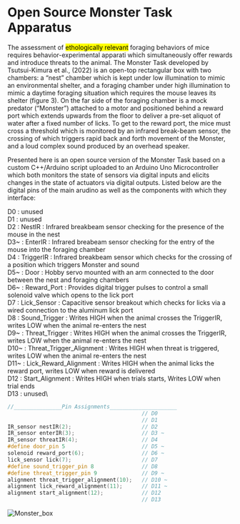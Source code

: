 # Open Source Monster Task Apparatus

The assessment of <mark>ethologically relevant</mark> foraging behaviors of mice requires behavior-experimental apparati which simultaneously offer rewards and introduce threats to the animal.  The Monster Task developed by Tsutsui-Kimura et al., (2022) is an open-top rectangular box with two chambers: a “nest” chamber which is kept under low illumination to mimic an environmental shelter, and a foraging chamber under high illumination to mimic a daytime foraging situation which requires the mouse leaves its shelter (figure 3). On the far side of the foraging chamber is a mock predator (“Monster”) attached to a motor and positioned behind a reward port which extends upwards from the floor to deliver a pre-set aliquot of water after a fixed number of licks. To get to the reward port, the mice must cross a threshold which is monitored by an infrared break-beam sensor, the crossing of which triggers rapid back and forth movement of the Monster, and a loud complex sound produced by an overhead speaker.    

Presented here is an open source version of the Monster Task based on a custom C++/Arduino script uploaded to an Arduino Uno Microcontroller which both monitors the state of sensors via digital inputs and elicits changes in the state of actuators via digital outputs.  Listed below are the digital pins of the main arudino as well as the components with which they interface:

D0   : unused\
D1   : unused\
D2   : NestIR : Infrared breakbeam sensor checking for the presence of the mouse in the nest\
D3~  : EnterIR : Infrared breabeam sensor checking for the entry of the mouse into the foraging chamber\
D4   : TriggerIR : Infrared breakbeam sensor which checks for the crossing of a position which triggers Monster and sound\
D5~  : Door : Hobby servo mounted with an arm connected to the door between the nest and foraging chambers\
D6~  : Reward_Port : Provides digital trigger pulses to control a small solenoid valve which opens to the lick port\
D7   : Lick_Sensor : Capacitive sensor breakout which checks for licks via a wired connection to the aluminum lick port\
D8   : Sound_Trigger : Writes HIGH when the animal crosses the TriggerIR, writes LOW when the animal re-enters the nest\
D9~  : Threat_Trigger : Writes HIGH when the animal crosses the TriggerIR, writes LOW when the animal re-enters the nest\
D10~ : Threat_Trigger_Alignment : Writes HIGH when threat is triggered, writes LOW when the animal re-enters the nest\
D11~ : Lick_Reward_Alignment : Writes HIGH when the animal licks the reward port, writes LOW when reward is delivered\
D12  : Start_Alignment : Writes HIGH when trials starts, Writes LOW when trial ends\
D13  : unused\

```c++
//_______________Pin Assignments_____________________
                                          // D0
                                          // D1
IR_sensor nestIR(2);                      // D2
IR_sensor enterIR(3);                     // D3 ~
IR_sensor threatIR(4);                    // D4
#define door_pin 5                        // D5 ~
solenoid reward_port(6);                  // D6 ~
lick_sensor lick(7);                      // D7
#define sound_trigger_pin 8               // D8 
#define threat_trigger_pin 9              // D9 ~
alignment threat_trigger_alignment(10);   // D10 ~
alignment lick_reward_alignment(11);      // D11 ~
alignment start_alignment(12);            // D12
                                          // D13
```

![Monster_box](https://user-images.githubusercontent.com/105831652/233440444-31a570cd-8833-4d27-8929-179d749f7888.jpg)
